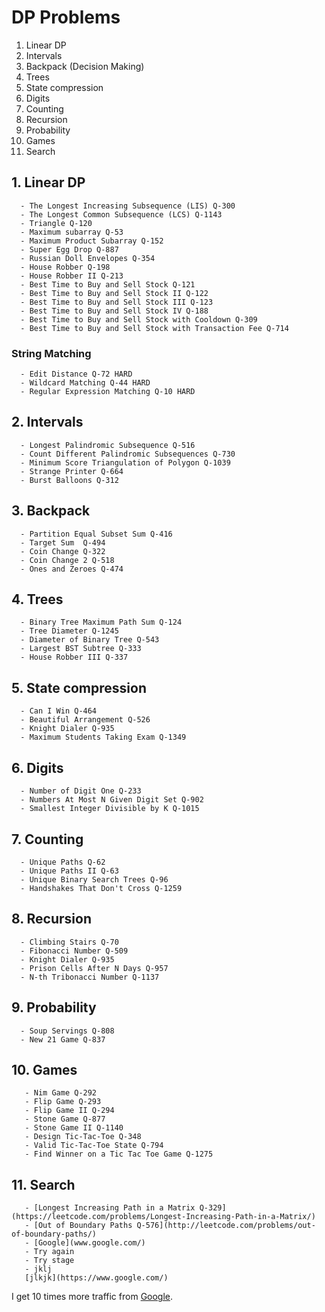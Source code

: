# DP Problems

1. Linear DP
2. Intervals
3. Backpack (Decision Making)
4. Trees
5. State compression
6. Digits
7. Counting
8. Recursion
9. Probability
10. Games
11. Search

## 1. Linear DP
      - The Longest Increasing Subsequence (LIS) Q-300
      - The Longest Common Subsequence (LCS) Q-1143
      - Triangle Q-120
      - Maximum subarray Q-53
      - Maximum Product Subarray Q-152
      - Super Egg Drop Q-887
      - Russian Doll Envelopes Q-354
      - House Robber Q-198
      - House Robber II Q-213
      - Best Time to Buy and Sell Stock Q-121
      - Best Time to Buy and Sell Stock II Q-122
      - Best Time to Buy and Sell Stock III Q-123
      - Best Time to Buy and Sell Stock IV Q-188
      - Best Time to Buy and Sell Stock with Cooldown Q-309
      - Best Time to Buy and Sell Stock with Transaction Fee Q-714
### String Matching
      - Edit Distance Q-72 HARD
      - Wildcard Matching Q-44 HARD
      - Regular Expression Matching Q-10 HARD

## 2. Intervals
      - Longest Palindromic Subsequence Q-516
      - Count Different Palindromic Subsequences Q-730
      - Minimum Score Triangulation of Polygon Q-1039
      - Strange Printer Q-664
      - Burst Balloons Q-312

## 3. Backpack
      - Partition Equal Subset Sum Q-416
      - Target Sum  Q-494
      - Coin Change Q-322
      - Coin Change 2 Q-518
      - Ones and Zeroes Q-474

## 4. Trees
      - Binary Tree Maximum Path Sum Q-124
      - Tree Diameter Q-1245
      - Diameter of Binary Tree Q-543
      - Largest BST Subtree Q-333
      - House Robber III Q-337

## 5. State compression
      - Can I Win Q-464
      - Beautiful Arrangement Q-526
      - Knight Dialer Q-935
      - Maximum Students Taking Exam Q-1349

## 6. Digits
      - Number of Digit One Q-233
      - Numbers At Most N Given Digit Set Q-902
      - Smallest Integer Divisible by K Q-1015

## 7. Counting
      - Unique Paths Q-62
      - Unique Paths II Q-63
      - Unique Binary Search Trees Q-96
      - Handshakes That Don't Cross Q-1259

## 8. Recursion
      - Climbing Stairs Q-70
      - Fibonacci Number Q-509
      - Knight Dialer Q-935
      - Prison Cells After N Days Q-957
      - N-th Tribonacci Number Q-1137

## 9. Probability
      - Soup Servings Q-808
      - New 21 Game Q-837

## 10. Games
       - Nim Game Q-292
       - Flip Game Q-293
       - Flip Game II Q-294
       - Stone Game Q-877
       - Stone Game II Q-1140
       - Design Tic-Tac-Toe Q-348
       - Valid Tic-Tac-Toe State Q-794
       - Find Winner on a Tic Tac Toe Game Q-1275

## 11. Search
       - [Longest Increasing Path in a Matrix Q-329](https://leetcode.com/problems/Longest-Increasing-Path-in-a-Matrix/)
       - [Out of Boundary Paths Q-576](http://leetcode.com/problems/out-of-boundary-paths/)
       - [Google](www.google.com/)
       - Try again
       - Try stage
       - jklj
       [jlkjk](https://www.google.com/)

I get 10 times more traffic from [Google](https://www.google.com/).
